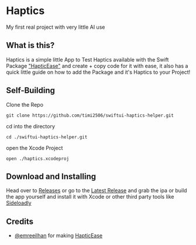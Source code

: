 # Haptics
My first real project with very little AI use

## What is this?
Haptics is a simple little App to Test Haptics available with the Swift Package ["HapticEase"](https://github.com/emreeilhan/HapticEase)
and create + copy code for it with ease, it also has a quick little guide on how to add the Package and it's Haptics to your Project!

## Self-Building

Clone the Repo

```git clone https://github.com/timi2506/swiftui-haptics-helper.git```

cd into the directory

```cd ./swiftui-haptics-helper.git```

open the Xcode Project

```open ./haptics.xcodeproj```

## Download and Installing
Head over to [Releases](https://github.com/timi2506/swiftui-haptics-helper/releases) or go to the [Latest Release](https://github.com/timi2506/swiftui-haptics-helper/releases/latest) and grab the ipa or build the app yourself and install it with Xcode or other third party tools like [Sideloadly](https://sideloadly.io)

## Credits
- [@emreeilhan](https://github.com/emreeilhan/) for making [HapticEase](https://github.com/emreeilhan/HapticEase)
